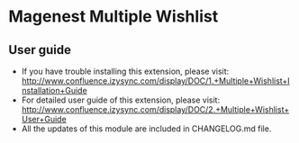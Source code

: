 # Magenest Multiple Wishlist

## User guide
- If you have trouble installing this extension, please visit: http://www.confluence.izysync.com/display/DOC/1.+Multiple+Wishlist+Installation+Guide
- For detailed user guide of this extension, please visit: http://www.confluence.izysync.com/display/DOC/2.+Multiple+Wishlist+User+Guide
- All the updates of this module are included in CHANGELOG.md file.


